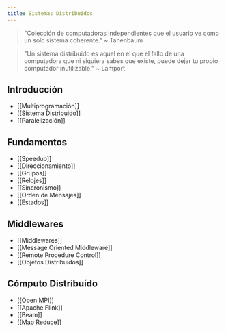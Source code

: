 ```yaml
---
title: Sistemas Distribuidos
---
```


> "Colección de computadoras independientes que el usuario ve como un solo sistema coherente." ~ Tanenbaum

> "Un sistema distribuido es aquel en el que el fallo de una computadora que ni siquiera sabes que existe, puede dejar tu propio computador inutilizable." ~ Lamport

## Introducción

- [[Multiprogramación]]
- [[Sistema Distribuido]]
- [[Paralelización]]

## Fundamentos

- [[Speedup]]
- [[Direccionamiento]]
- [[Grupos]]
- [[Relojes]]
- [[Sincronismo]]
- [[Orden de Mensajes]]
- [[Estados]]

## Middlewares

- [[Middlewares]]
- [[Message Oriented Middleware]]
- [[Remote Procedure Control]]
- [[Objetos Distribuidos]]

## Cómputo Distribuído

- [[Open MPI]]
- [[Apache Flink]]
- [[Beam]]
- [[Map Reduce]]
